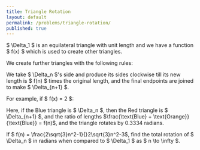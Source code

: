 ```yaml
---
title: Triangle Rotation
layout: default
permalink: /problems/triangle-rotation/
published: true
---
```


$ \Delta_1 $ is an equilateral triangle with unit length and we have a function $ f(x) $ which is used to create other triangles.

We create further triangles with the following rules:

We take $ \Delta_n $'s side and produce its sides clockwise till its new length is $ f(n) $ times the original length, and the final endpoints are joined to make $ \Delta_{n+1} $.

For example, if $ f(x) = 2 $:

Here, if the Blue triangle is $ \Delta_n $, then the Red triangle is $ \Delta_{n+1} $, and the ratio of lengths $\frac{\text{Blue} + \text{Orange}}{\text{Blue}} = f(n)$, and the triangle rotates by $0.3334$ radians.

If $ f(n) = \frac{2\sqrt{3}n^2-1}{}2\sqrt{3}n^2-3$, find the total rotation of $ \Delta_n $ in radians when compared to $ \Delta_1 $ as $ n \to \infty $.

